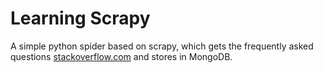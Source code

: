 # Learning Scrapy

A simple python spider based on scrapy, which gets the frequently asked
questions [stackoverflow.com](http://stackoverflow.com) and stores in MongoDB.
